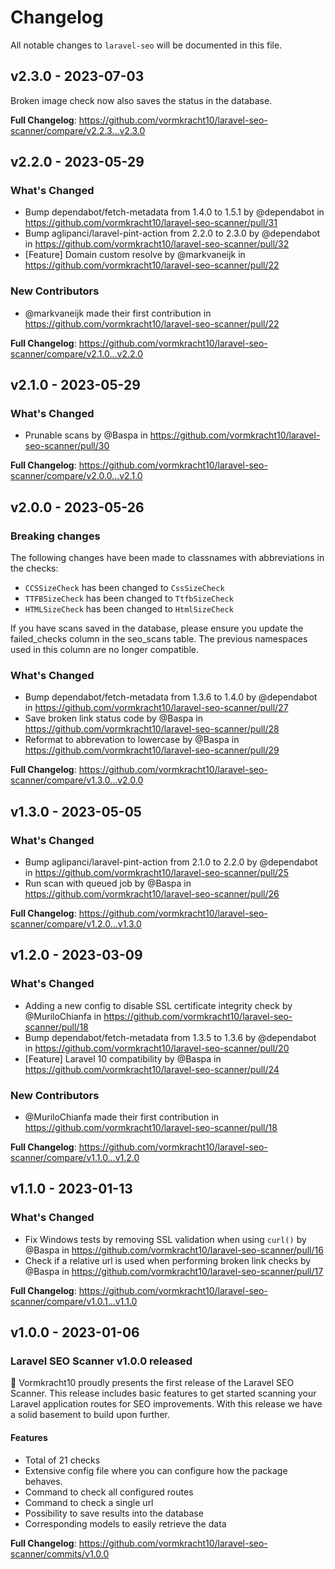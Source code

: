 # Changelog

All notable changes to `laravel-seo` will be documented in this file.

## v2.3.0 - 2023-07-03

Broken image check now also saves the status in the database.

**Full Changelog**: https://github.com/vormkracht10/laravel-seo-scanner/compare/v2.2.3...v2.3.0

## v2.2.0 - 2023-05-29

### What's Changed

- Bump dependabot/fetch-metadata from 1.4.0 to 1.5.1 by @dependabot in https://github.com/vormkracht10/laravel-seo-scanner/pull/31
- Bump aglipanci/laravel-pint-action from 2.2.0 to 2.3.0 by @dependabot in https://github.com/vormkracht10/laravel-seo-scanner/pull/32
- [Feature] Domain custom resolve by @markvaneijk in https://github.com/vormkracht10/laravel-seo-scanner/pull/22

### New Contributors

- @markvaneijk made their first contribution in https://github.com/vormkracht10/laravel-seo-scanner/pull/22

**Full Changelog**: https://github.com/vormkracht10/laravel-seo-scanner/compare/v2.1.0...v2.2.0

## v2.1.0 - 2023-05-29

### What's Changed

- Prunable scans by @Baspa in https://github.com/vormkracht10/laravel-seo-scanner/pull/30

**Full Changelog**: https://github.com/vormkracht10/laravel-seo-scanner/compare/v2.0.0...v2.1.0

## v2.0.0 - 2023-05-26

### Breaking changes

The following changes have been made to classnames with abbreviations in the checks:

- `CCSSizeCheck` has been changed to `CssSizeCheck`
- `TTFBSizeCheck` has been changed to `TtfbSizeCheck`
- `HTMLSizeCheck` has been changed to `HtmlSizeCheck`

If you have scans saved in the database, please ensure you update the failed_checks column in the seo_scans table. The previous namespaces used in this column are no longer compatible.

### What's Changed

- Bump dependabot/fetch-metadata from 1.3.6 to 1.4.0 by @dependabot in https://github.com/vormkracht10/laravel-seo-scanner/pull/27
- Save broken link status code by @Baspa in https://github.com/vormkracht10/laravel-seo-scanner/pull/28
- Reformat to abbrevation to lowercase by @Baspa in https://github.com/vormkracht10/laravel-seo-scanner/pull/29

**Full Changelog**: https://github.com/vormkracht10/laravel-seo-scanner/compare/v1.3.0...v2.0.0

## v1.3.0 - 2023-05-05

### What's Changed

- Bump aglipanci/laravel-pint-action from 2.1.0 to 2.2.0 by @dependabot in https://github.com/vormkracht10/laravel-seo-scanner/pull/25
- Run scan with queued job by @Baspa in https://github.com/vormkracht10/laravel-seo-scanner/pull/26

**Full Changelog**: https://github.com/vormkracht10/laravel-seo-scanner/compare/v1.2.0...v1.3.0

## v1.2.0 - 2023-03-09

### What's Changed

- Adding a new config to disable SSL certificate integrity check by @MuriloChianfa in https://github.com/vormkracht10/laravel-seo-scanner/pull/18
- Bump dependabot/fetch-metadata from 1.3.5 to 1.3.6 by @dependabot in https://github.com/vormkracht10/laravel-seo-scanner/pull/20
- [Feature] Laravel 10 compatibility by @Baspa in https://github.com/vormkracht10/laravel-seo-scanner/pull/24

### New Contributors

- @MuriloChianfa made their first contribution in https://github.com/vormkracht10/laravel-seo-scanner/pull/18

**Full Changelog**: https://github.com/vormkracht10/laravel-seo-scanner/compare/v1.1.0...v1.2.0

## v1.1.0 - 2023-01-13

### What's Changed

- Fix Windows tests by removing SSL validation when using `curl()` by @Baspa in https://github.com/vormkracht10/laravel-seo-scanner/pull/16
- Check if a relative url is used when performing broken link checks by @Baspa in https://github.com/vormkracht10/laravel-seo-scanner/pull/17

**Full Changelog**: https://github.com/vormkracht10/laravel-seo-scanner/compare/v1.0.1...v1.1.0

## v1.0.0 - 2023-01-06

### Laravel SEO Scanner v1.0.0 released

🚀 Vormkracht10 proudly presents the first release of the Laravel SEO Scanner. This release includes basic features to get started scanning your Laravel application routes for SEO improvements. With this release we have a solid basement to build upon further.

#### Features

- Total of 21 checks
- Extensive config file where you can configure how the package behaves.
- Command to check all configured routes
- Command to check a single url
- Possibility to save results into the database
- Corresponding models to easily retrieve the data

**Full Changelog**: https://github.com/vormkracht10/laravel-seo-scanner/commits/v1.0.0

